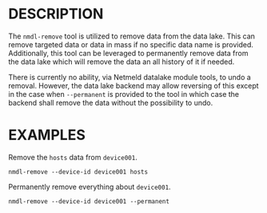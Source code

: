 DESCRIPTION
===========

The `nmdl-remove` tool is utilized to remove data from the data lake.  This
can remove targeted data or data in mass if no specific data name is provided.
Additionally, this tool can be leveraged to permanently remove data from the
data lake which will remove the data an all history of it if needed.

There is currently no ability, via Netmeld datalake module tools, to undo a
removal.  However, the data lake backend may allow reversing of this except
in the case when `--permanent` is provided to the tool in which case the
backend shall remove the data without the possibility to undo.

EXAMPLES
========

Remove the `hosts` data from `device001`.
```
nmdl-remove --device-id device001 hosts
```

Permanently remove everything about `device001`.
```
nmdl-remove --device-id device001 --permanent
```
